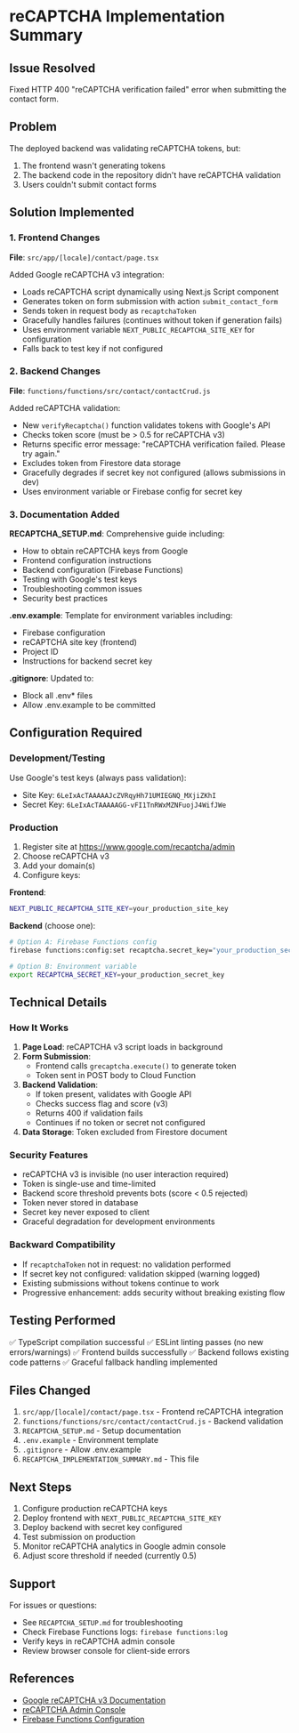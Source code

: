 # reCAPTCHA Implementation Summary

## Issue Resolved
Fixed HTTP 400 "reCAPTCHA verification failed" error when submitting the contact form.

## Problem
The deployed backend was validating reCAPTCHA tokens, but:
1. The frontend wasn't generating tokens
2. The backend code in the repository didn't have reCAPTCHA validation
3. Users couldn't submit contact forms

## Solution Implemented

### 1. Frontend Changes
**File**: `src/app/[locale]/contact/page.tsx`

Added Google reCAPTCHA v3 integration:
- Loads reCAPTCHA script dynamically using Next.js Script component
- Generates token on form submission with action `submit_contact_form`
- Sends token in request body as `recaptchaToken`
- Gracefully handles failures (continues without token if generation fails)
- Uses environment variable `NEXT_PUBLIC_RECAPTCHA_SITE_KEY` for configuration
- Falls back to test key if not configured

### 2. Backend Changes
**File**: `functions/functions/src/contact/contactCrud.js`

Added reCAPTCHA validation:
- New `verifyRecaptcha()` function validates tokens with Google's API
- Checks token score (must be > 0.5 for reCAPTCHA v3)
- Returns specific error message: "reCAPTCHA verification failed. Please try again."
- Excludes token from Firestore data storage
- Gracefully degrades if secret key not configured (allows submissions in dev)
- Uses environment variable or Firebase config for secret key

### 3. Documentation Added

**RECAPTCHA_SETUP.md**: Comprehensive guide including:
- How to obtain reCAPTCHA keys from Google
- Frontend configuration instructions
- Backend configuration (Firebase Functions)
- Testing with Google's test keys
- Troubleshooting common issues
- Security best practices

**.env.example**: Template for environment variables including:
- Firebase configuration
- reCAPTCHA site key (frontend)
- Project ID
- Instructions for backend secret key

**.gitignore**: Updated to:
- Block all .env* files
- Allow .env.example to be committed

## Configuration Required

### Development/Testing
Use Google's test keys (always pass validation):
- Site Key: `6LeIxAcTAAAAAJcZVRqyHh71UMIEGNQ_MXjiZKhI`
- Secret Key: `6LeIxAcTAAAAAGG-vFI1TnRWxMZNFuojJ4WifJWe`

### Production
1. Register site at https://www.google.com/recaptcha/admin
2. Choose reCAPTCHA v3
3. Add your domain(s)
4. Configure keys:

**Frontend**:
```bash
NEXT_PUBLIC_RECAPTCHA_SITE_KEY=your_production_site_key
```

**Backend** (choose one):
```bash
# Option A: Firebase Functions config
firebase functions:config:set recaptcha.secret_key="your_production_secret_key"

# Option B: Environment variable
export RECAPTCHA_SECRET_KEY=your_production_secret_key
```

## Technical Details

### How It Works

1. **Page Load**: reCAPTCHA v3 script loads in background
2. **Form Submission**: 
   - Frontend calls `grecaptcha.execute()` to generate token
   - Token sent in POST body to Cloud Function
3. **Backend Validation**:
   - If token present, validates with Google API
   - Checks success flag and score (v3)
   - Returns 400 if validation fails
   - Continues if no token or secret not configured
4. **Data Storage**: Token excluded from Firestore document

### Security Features

- reCAPTCHA v3 is invisible (no user interaction required)
- Token is single-use and time-limited
- Backend score threshold prevents bots (score < 0.5 rejected)
- Token never stored in database
- Secret key never exposed to client
- Graceful degradation for development environments

### Backward Compatibility

- If `recaptchaToken` not in request: no validation performed
- If secret key not configured: validation skipped (warning logged)
- Existing submissions without tokens continue to work
- Progressive enhancement: adds security without breaking existing flow

## Testing Performed

✅ TypeScript compilation successful
✅ ESLint linting passes (no new errors/warnings)
✅ Frontend builds successfully
✅ Backend follows existing code patterns
✅ Graceful fallback handling implemented

## Files Changed

1. `src/app/[locale]/contact/page.tsx` - Frontend reCAPTCHA integration
2. `functions/functions/src/contact/contactCrud.js` - Backend validation
3. `RECAPTCHA_SETUP.md` - Setup documentation
4. `.env.example` - Environment template
5. `.gitignore` - Allow .env.example
6. `RECAPTCHA_IMPLEMENTATION_SUMMARY.md` - This file

## Next Steps

1. Configure production reCAPTCHA keys
2. Deploy frontend with `NEXT_PUBLIC_RECAPTCHA_SITE_KEY`
3. Deploy backend with secret key configured
4. Test submission on production
5. Monitor reCAPTCHA analytics in Google admin console
6. Adjust score threshold if needed (currently 0.5)

## Support

For issues or questions:
- See `RECAPTCHA_SETUP.md` for troubleshooting
- Check Firebase Functions logs: `firebase functions:log`
- Verify keys in reCAPTCHA admin console
- Review browser console for client-side errors

## References

- [Google reCAPTCHA v3 Documentation](https://developers.google.com/recaptcha/docs/v3)
- [reCAPTCHA Admin Console](https://www.google.com/recaptcha/admin)
- [Firebase Functions Configuration](https://firebase.google.com/docs/functions/config-env)
